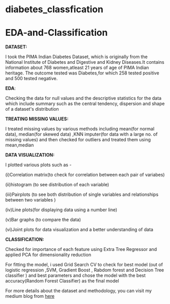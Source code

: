 # **diabetes_classfication**
# EDA-and-Classification

**DATASET:**

I took the PIMA Indian Diabetes Dataset, which is originally from the National Institute of Diabetes and Digestive and Kidney Diseases.It contains information about 768 women,atleast 21 years of age of PIMA Indian heritage.
The outcome tested was Diabetes,for which 258 tested positive and 500 tested negative.

**EDA**:

Checking the data for null values and the descriptive statistics for the data which include summary such as the central tendency, dispersion and shape of a dataset's distribution

**TREATING MISSING VALUES:**

I treated missing values by various methods including mean(for normal data), median(for skewed data) ,KNN imputer(for data with a large no. of missing values) and then checked for outliers and treated them using mean,median

**DATA VISUALIZATION:**

I plotted various plots such as -

(i)Correlation matrix(to check for correlation between each pair of variabes)

(ii)histogram (to see distribution of each variable)

(iii)Pairplots (to see both distribution of single variables and relationships between two variables )

(iv)Line plots(for displaying data using a number line)

(v)Bar graphs (to compare the data)

(vi)Joint plots for data visualization and a better understanding of data

**CLASSIFICATION:**

Checked for importance of each feature using Extra Tree Regressor and applied PCA for dimensionality reduction 

For fitting the model, i used Grid Search CV to check for best model (out of logistic regression ,SVM, Gradient Boost , Rabdom forest and Decision Tree classifier ) and best parameters  and chose the model with the best accuracy(Random Forest Classifier) as the final model

For more details about the dataset and methodology, you can visit my medium blog from [here](https://medium.com/p/e4c649a666e9/edit)
